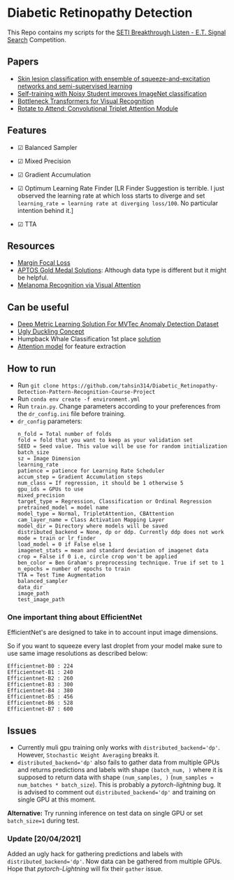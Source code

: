 # Diabetic Retinopathy Detection 
This Repo contains my scripts for the [
SETI Breakthrough Listen - E.T. Signal Search](https://www.kaggle.com/c/seti-breakthrough-listen) Competition.

## Papers
- [Skin lesion classification with ensemble of squeeze-and-excitation networks and semi-supervised learning](https://arxiv.org/abs/1809.02568)
- [Self-training with Noisy Student improves ImageNet classification](https://arxiv.org/pdf/1911.04252.pdf)
- [Bottleneck Transformers for Visual Recognition](https://arxiv.org/pdf/2101.11605.pdf)
- [Rotate to Attend: Convolutional Triplet Attention Module](https://arxiv.org/pdf/2010.03045.pdf)

## Features
- &#x2611; Balanced Sampler 

- &#x2611; Mixed Precision

- &#x2611; Gradient Accumulation  

- &#x2611; Optimum Learning Rate Finder [LR Finder Suggestion is terrible. I just observed the learning rate at which loss starts to diverge and set `learning_rate = learning rate at diverging loss/100`. No particular intention behind it.] 

- &#x2611; TTA 
## Resources
- [Margin Focal Loss](https://www.kaggle.com/c/siim-isic-DR-classification/discussion/155201)
- [APTOS Gold Medal Solutions](https://www.kaggle.com/c/aptos2019-blindness-detection/discussion/108307): Although data type is different but it might be helpful.
- [Melanoma Recognition via Visual Attention](https://github.com/SaoYan/IPMI2019-AttnMel)

## Can be useful
- [Deep Metric Learning Solution For MVTec Anomaly Detection Dataset](https://medium.com/analytics-vidhya/spotting-defects-deep-metric-learning-solution-for-mvtec-anomaly-detection-dataset-c77691beb1eb)
- [Ugly Duckling Concept](https://www.kaggle.com/c/siim-isic-DR-classification/discussion/155348)
- Humpback Whale Classification 1st place [solution](https://www.kaggle.com/c/humpback-whale-identification/discussion/82366)
- [Attention model](https://www.kaggle.com/c/siim-isic-melanoma-classification/discussion/171745) for feature extraction 

## How to run
- Run `git clone https://github.com/tahsin314/Diabetic_Retinopathy-Detection-Pattern-Recognition-Course-Project`
- Run `conda env create -f environment.yml`
- Run `train.py`. Change parameters according to your preferences from the `dr_config.ini` file before training.
- `dr_config` parameters:
    ```
    n_fold = Total number of folds
    fold = fold that you want to keep as your validation set
    SEED = Seed value. This value will be use for random initialization
    batch_size 
    sz = Image Dimension
    learning_rate 
    patience = patience for Learning Rate Scheduler
    accum_step = Gradient Accumulation steps 
    num_class = If regression, it should be 1 otherwise 5
    gpu_ids = GPUs to use
    mixed_precision 
    target_type = Regression, Classification or Ordinal Regression
    pretrained_model = model name
    model_type = Normal, TripletAttention, CBAttention
    cam_layer_name = Class Activation Mapping Layer
    model_dir = Directory where models will be saved
    distributed_backend = None, dp or ddp. Currently ddp does not work
    mode = train or lr_finder
    load_model = 0 if False else 1
    imagenet_stats = mean and standard deviation of imagenet data
    crop = False if 0 i.e, circle crop won't be applied 
    ben_color = Ben Graham's preprocessing technique. True if set to 1
    n_epochs = number of epochs to train
    TTA = Test Time Augmentation
    balanced_sampler 
    data_dir 
    image_path 
    test_image_path 
    ```

### One important thing about EfficientNet
EfficientNet's are designed to take in to account input image dimensions.

So if you want to squeeze every last droplet from your model make sure to use same image resolutions as described below:

```
Efficientnet-B0 : 224
Efficientnet-B1 : 240
Efficientnet-B2 : 260
Efficientnet-B3 : 300
Efficientnet-B4 : 380
Efficientnet-B5 : 456
Efficientnet-B6 : 528
Efficientnet-B7 : 600
```

## Issues
- Currently muli gpu training only works with `distributed_backend='dp'`. However, `Stochastic Weight Averaging` breaks it. 
- `distributed_backend='dp'` also fails to gather data from multiple GPUs and returns predictions and labels with shape `(batch_num, )` where it is supposed to return data with shape `(num_samples, )` (`num_samples ≈ num_batches * batch_size`). This is probably a *pytorch-lightning* bug. It is advised to comment out `distributed_backend='dp'` and training on single GPU at this moment. 

**Alternative:** Try running inference on test data on single GPU or set `batch_size=1` during test.
### Update [20/04/2021]
Added an ugly hack for gathering predictions and labels with `distributed_backend='dp'`. Now data can be gathered from multiple GPUs. Hope that *pytorch-Lightning* will fix their `gather` issue.

